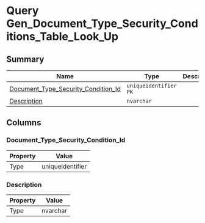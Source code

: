 # Query Gen_Document_Type_Security_Conditions_Table_Look_Up


## Summary

| Name | Type | Description |
| - | - | --- |
|[Document_Type_Security_Condition_Id](#document_type_security_condition_id)|`uniqueidentifier` `PK`||
|[Description](#description)|`nvarchar` ||

## Columns

### Document_Type_Security_Condition_Id

| Property | Value |
| - | - |
|Type|uniqueidentifier|

### Description

| Property | Value |
| - | - |
|Type|nvarchar|


